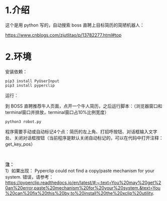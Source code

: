 

# 1.介绍

这个是用 python 写的，自动搜索 boss 直聘上目标简历的简陋机器人：

https://www.cnblogs.com/zjutlitao/p/13782277.html#top


# 2.环境

安装依赖：

```
pip3 install PyUserInput
pip3 install pyperclip
```

运行：

到 BOSS 直聘推荐牛人页面，点开一个牛人简历，之后运行脚本：（浏览器窗口和terminal窗口并排放，terminal窗口占10%比例宽度）

```
python3 robot.py
```

程序需要手动或自动标记4个点：简历的左上角、打招呼按钮、对话框输入文字处、关闭对话框按钮（当前程序是默认关闭自动标记的，可以在代码中打开注释：get_key_pos）

<br>

**注：**     
1）如果出现： Pyperclip could not find a copy/paste mechanism for your system. 错误，请参考：https://pyperclip.readthedocs.io/en/latest/#:~:text=You%20may%20get%20an%20error,paste%20mechanism%20for%20your%20system.&text=You%20can%20fix%20this%20by,to%20install%20the%20xclip%20utility.

